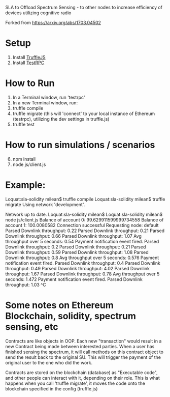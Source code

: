 SLA to Offload Spectrum Sensing - to other nodes to increase efficiency of devices utilizing cognitive radio

Forked from https://arxiv.org/abs/1703.04502

# Setup
1. Install [TruffleJS](https://github.com/trufflesuite/truffle)
2. Install [TestRPC](https://github.com/ethereumjs/testrpc)

# How to Run
1. In a Terminal window, run 'testrpc'
2. In a new Terminal window, run:
3. truffle compile
4. truffle migrate (this will 'connect' to your local instance of Ethereum (testrpc), utilizing the dev settings in truffle.js)
5. truffle test

# How to run simulations / scenarios
6. npm install
7. node js/client.js

# Example:
Loquat:sla-solidity milean$ truffle compile
Loquat:sla-solidity milean$ truffle migrate
Using network 'development'.

Network up to date.
Loquat:sla-solidity milean$
Loquat:sla-solidity milean$ node js/client.js
Balance of account 0: 99.629911599999734558
Balance of account 1: 100.0080582
Connection successful
Requesting node: default
Parsed Downlink throughput: 0.22
Parsed Downlink throughput: 0.21
Parsed Downlink throughput: 0.66
Parsed Downlink throughput: 1.07
Avg throughput over 5 seconds: 0.54
Payment notification event fired.
Parsed Downlink throughput: 0.2
Parsed Downlink throughput: 0.21
Parsed Downlink throughput: 0.59
Parsed Downlink throughput: 1.08
Parsed Downlink throughput: 0.8
Avg throughput over 5 seconds: 0.576
Payment notification event fired.
Parsed Downlink throughput: 0.4
Parsed Downlink throughput: 0.49
Parsed Downlink throughput: 4.02
Parsed Downlink throughput: 1.67
Parsed Downlink throughput: 0.78
Avg throughput over 5 seconds: 1.472
Payment notification event fired.
Parsed Downlink throughput: 1.03
^C

# Some notes on Ethereum Blockchain, solidity, spectrum sensing, etc
Contracts are like objects in OOP. Each new "transaction" would result in a new Contract being made between interested parties.
When a user has finished sensing the spectrum, it will call methods on this contract object to send the result back to the original SU.
This will trigger the payment of the original user to the one who did the work.

Contracts are stored on the blockchain (database) as "Executable code", and other people can interact with it, depending on their role. This is what happens when you call 'truffle migrate', it moves the code onto the blockchain specified in the config (truffle.js)

